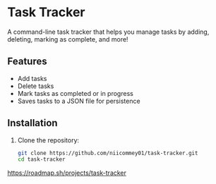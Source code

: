 # Task Tracker

A command-line task tracker that helps you manage tasks by adding, deleting, marking as complete, and more!

## Features
- Add tasks
- Delete tasks
- Mark tasks as completed or in progress
- Saves tasks to a JSON file for persistence

## Installation
1. Clone the repository:
   ```bash
   git clone https://github.com/niicommey01/task-tracker.git
   cd task-tracker

https://roadmap.sh/projects/task-tracker
